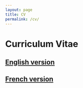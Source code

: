 ```yaml
---
layout: page
title: CV 
permalink: /cv/
---
```


# Curriculum Vitae

## <a href="../docs/cv_en.pdf" target=_blank>English version</a>

## <a href="../docs/cv_fr.pdf" target=_blank>French version</a>
